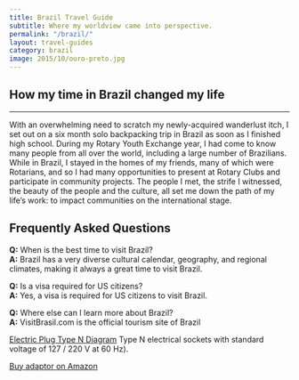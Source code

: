 ```yaml
---
title: Brazil Travel Guide
subtitle: Where my worldview came into perspective.
permalink: "/brazil/"
layout: travel-guides
category: brazil
image: 2015/10/ouro-preto.jpg
---
```


## How my time in Brazil changed my life
---

With an overwhelming need to scratch my newly-acquired wanderlust itch, I set out on a six month solo backpacking trip in Brazil as soon as I finished high school. During my Rotary Youth Exchange year, I had come to know many people from all over the world, including a large number of Brazilians. While in Brazil, I stayed in the homes of my friends, many of which were Rotarians, and so I had many opportunities to present at Rotary Clubs and participate in community projects. The people I met, the strife I witnessed, the beauty of the people and the culture, all set me down the path of my life’s work: to impact communities on the international stage.

## Frequently Asked Questions

**Q:** When is the best time to visit Brazil?  
**A:** Brazil has a very diverse cultural calendar, geography, and regional climates, making it always a great time to visit Brazil.

**Q:** Is a visa required for US citizens?  
**A:** Yes, a visa is required for US citizens to visit Brazil.

**Q:** Where else can I learn more about Brazil?  
**A:** VisitBrasil.com is the official tourism site of Brazil

[Electric Plug Type N Diagram](../assets/images/2015/10/electric-plug-type-n1.png)
Type N electrical sockets with standard voltage of 127 / 220 V at 60 Hz).

[Buy adaptor on Amazon](https://www.amazon.com/gp/product/B075VQDWZ7/ref=as_li_tl?ie=UTF8&camp=1789&creative=9325&creativeASIN=B075VQDWZ7&linkCode=as2&tag=judsonlmoor0a-20&linkId=f642c14792d29932c81b0b0796cb2fc1)
